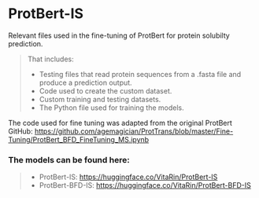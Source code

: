 # ProtBert-IS

Relevant files used in the fine-tuning of ProtBert for protein solubilty prediction.

> That includes:
>  
> - Testing files that read protein sequences from a .fasta file and produce a prediction output.
> - Code used to create the custom dataset.
> - Custom training and testing datasets.
> - The Python file used for training the models. 

The code used for fine tuning was adapted from the original ProtBert GitHub: https://github.com/agemagician/ProtTrans/blob/master/Fine-Tuning/ProtBert_BFD_FineTuning_MS.ipynb 


### The models can be found here:
> - ProtBert-IS: https://huggingface.co/VitaRin/ProtBert-IS
> - ProtBert-BFD-IS: https://huggingface.co/VitaRin/ProtBert-BFD-IS
